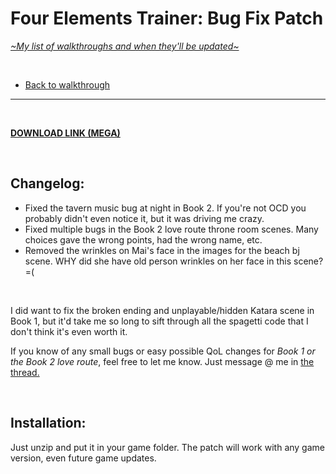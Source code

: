 # Four Elements Trainer: Bug Fix Patch
[*\~My list of walkthroughs and when they'll be updated\~*](https://www.patreon.com/maimlain)

<br>

- [Back to walkthrough](https://github.com/maim-lain/fourelements/blob/master/book-2/home.md)  
 
---

<br>

[**DOWNLOAD LINK (MEGA)**](https://mega.nz/#!6bh1iYSI!twGsffn9JSOtJBtGnbljKyhSB2_LHZH5F3agMkqY6V4)  

<br>

## Changelog:
 - Fixed the tavern music bug at night in Book 2. If you're not OCD you probably didn't even notice it, but it was driving me crazy.
- Fixed multiple bugs in the Book 2 love route throne room scenes. Many choices gave the wrong points, had the wrong name, etc.
- Removed the wrinkles on Mai's face in the images for the beach bj scene. WHY did she have old person wrinkles on her face in this scene? =(

<br>

I did want to fix the broken ending and unplayable/hidden Katara scene in Book 1, but it'd take me so long to sift through all the spagetti code that I don't think it's even worth it.

If you know of any small bugs or easy possible QoL changes for *Book 1 or the Book 2 love route*, feel free to let me know. Just message @ me in [the thread.](https://f95zone.com/threads/four-elements-trainer-v0-6-13e-mity.730/)

<br>

## Installation:
Just unzip and put it in your game folder. The patch will work with any game version, even future game updates.
